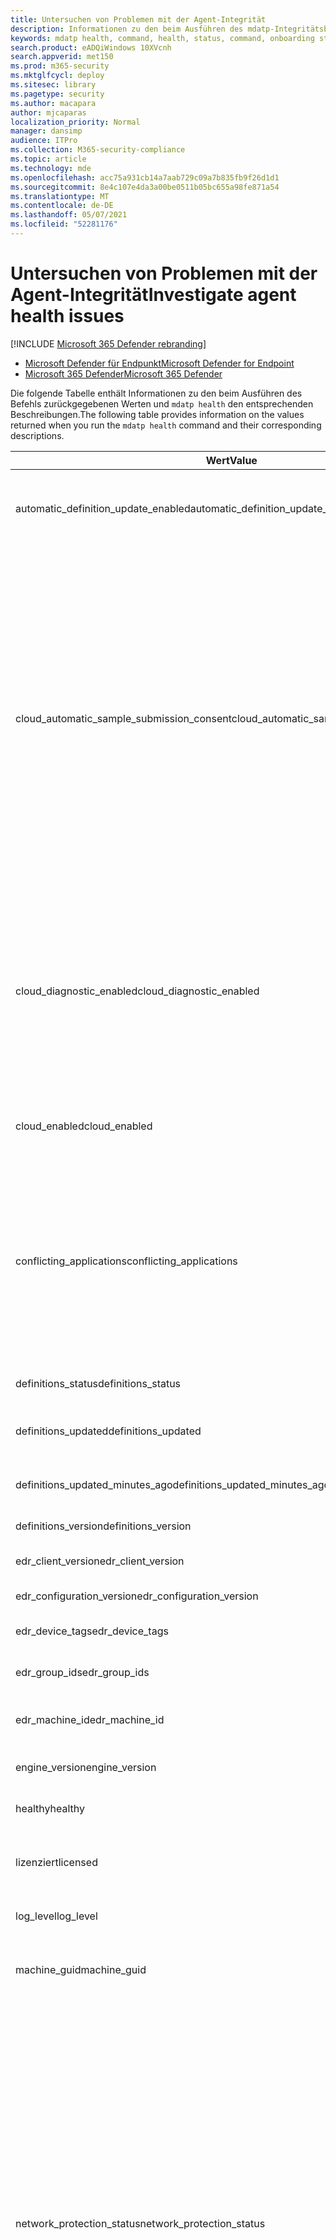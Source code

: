 ```yaml
---
title: Untersuchen von Problemen mit der Agent-Integrität
description: Informationen zu den beim Ausführen des mdatp-Integritätsbefehls zurückgegebenen Werten
keywords: mdatp health, command, health, status, command, onboarding status
search.product: eADQiWindows 10XVcnh
search.appverid: met150
ms.prod: m365-security
ms.mktglfcycl: deploy
ms.sitesec: library
ms.pagetype: security
ms.author: macapara
author: mjcaparas
localization_priority: Normal
manager: dansimp
audience: ITPro
ms.collection: M365-security-compliance
ms.topic: article
ms.technology: mde
ms.openlocfilehash: acc75a931cb14a7aab729c09a7b835fb9f26d1d1
ms.sourcegitcommit: 8e4c107e4da3a00be0511b05bc655a98fe871a54
ms.translationtype: MT
ms.contentlocale: de-DE
ms.lasthandoff: 05/07/2021
ms.locfileid: "52281176"
---
```

# <a name="investigate-agent-health-issues"></a><span data-ttu-id="09a30-104">Untersuchen von Problemen mit der Agent-Integrität</span><span class="sxs-lookup"><span data-stu-id="09a30-104">Investigate agent health issues</span></span>

[!INCLUDE [Microsoft 365 Defender rebranding](../../includes/microsoft-defender.md)]


- [<span data-ttu-id="09a30-105">Microsoft Defender für Endpunkt</span><span class="sxs-lookup"><span data-stu-id="09a30-105">Microsoft Defender for Endpoint</span></span>](https://go.microsoft.com/fwlink/p/?linkid=2154037)
- [<span data-ttu-id="09a30-106">Microsoft 365 Defender</span><span class="sxs-lookup"><span data-stu-id="09a30-106">Microsoft 365 Defender</span></span>](https://go.microsoft.com/fwlink/?linkid=2118804)


<span data-ttu-id="09a30-107">Die folgende Tabelle enthält Informationen zu den beim Ausführen des Befehls zurückgegebenen Werten und `mdatp health` den entsprechenden Beschreibungen.</span><span class="sxs-lookup"><span data-stu-id="09a30-107">The following table provides information on the values returned when you run the `mdatp health` command and their corresponding descriptions.</span></span>

| <span data-ttu-id="09a30-108">Wert</span><span class="sxs-lookup"><span data-stu-id="09a30-108">Value</span></span> | <span data-ttu-id="09a30-109">Beschreibung</span><span class="sxs-lookup"><span data-stu-id="09a30-109">Description</span></span> |
|-|-|
| <span data-ttu-id="09a30-110">automatic_definition_update_enabled</span><span class="sxs-lookup"><span data-stu-id="09a30-110">automatic_definition_update_enabled</span></span> | <span data-ttu-id="09a30-111">True, wenn automatische Antivirendefinitionsupdates aktiviert sind, andernfalls false.</span><span class="sxs-lookup"><span data-stu-id="09a30-111">True if automatic   antivirus definition updates are enabled, false otherwise.</span></span> |
|  <span data-ttu-id="09a30-112">cloud_automatic_sample_submission_consent</span><span class="sxs-lookup"><span data-stu-id="09a30-112">cloud_automatic_sample_submission_consent</span></span> | <span data-ttu-id="09a30-113">Aktuelle Beispielübermittlungsstufe.</span><span class="sxs-lookup"><span data-stu-id="09a30-113">Current   sample submission level.</span></span> <span data-ttu-id="09a30-114">Kann einer der folgenden Werte sein:</span><span class="sxs-lookup"><span data-stu-id="09a30-114">Can be one of the following values:</span></span>     <br><br>  <span data-ttu-id="09a30-115">- **Keine**: Es werden keine verdächtigen Beispiele an Microsoft übermittelt.</span><span class="sxs-lookup"><span data-stu-id="09a30-115">- **None**: No suspicious samples are submitted to Microsoft.</span></span>  <br> <br>     <span data-ttu-id="09a30-116">- **Sicher:** Nur verdächtige Beispiele, die keine personenbezogenen Informationen (PII) enthalten, werden automatisch übermittelt.</span><span class="sxs-lookup"><span data-stu-id="09a30-116">- **Safe**: Only suspicious samples that do not contain personally identifiable   information (PII) are submitted automatically.</span></span> <span data-ttu-id="09a30-117">Dies ist der Standardwert für diese Einstellung.</span><span class="sxs-lookup"><span data-stu-id="09a30-117">This is the default value for   this setting.</span></span>    <br> <br>   <span data-ttu-id="09a30-118">- **Alle**: Alle verdächtigen Beispiele werden an Microsoft übermittelt.</span><span class="sxs-lookup"><span data-stu-id="09a30-118">- **All**: All suspicious samples are submitted to Microsoft.</span></span>   |
| <span data-ttu-id="09a30-119">cloud_diagnostic_enabled</span><span class="sxs-lookup"><span data-stu-id="09a30-119">cloud_diagnostic_enabled</span></span> | <span data-ttu-id="09a30-120">True, wenn die optionale Diagnosedatensammlung aktiviert ist, andernfalls false.</span><span class="sxs-lookup"><span data-stu-id="09a30-120">True if optional   diagnostic data collection is enabled, false otherwise.</span></span> <span data-ttu-id="09a30-121">Weitere Informationen zu Defender for Endpoint und anderen Produkten und Diensten wie Microsoft Defender Antivirus und Windows 10 finden Sie unter [Microsoft Privacy Statement](https://go.microsoft.com/fwlink/?linkid=827576).</span><span class="sxs-lookup"><span data-stu-id="09a30-121">For more information   related to Defender for Endpoint and other products and services like   Microsoft Defender Antivirus and Windows 10, see [Microsoft Privacy   Statement](https://go.microsoft.com/fwlink/?linkid=827576).</span></span> |
| <span data-ttu-id="09a30-122">cloud_enabled</span><span class="sxs-lookup"><span data-stu-id="09a30-122">cloud_enabled</span></span> | <span data-ttu-id="09a30-123">True, wenn der in der Cloud übermittelte Schutz aktiviert ist, andernfalls false.</span><span class="sxs-lookup"><span data-stu-id="09a30-123">True if cloud-delivered protection is enabled, false otherwise.</span></span> |
| <span data-ttu-id="09a30-124">conflicting_applications</span><span class="sxs-lookup"><span data-stu-id="09a30-124">conflicting_applications</span></span> | <span data-ttu-id="09a30-125">Liste der Anwendungen, die möglicherweise in Konflikt mit Microsoft Defender for Endpoint stehen.</span><span class="sxs-lookup"><span data-stu-id="09a30-125">List of applications that are possibly   conflicting with Microsoft Defender for Endpoint.</span></span> <span data-ttu-id="09a30-126">Diese Liste enthält, aber nicht beschränkt auf, andere Sicherheitsprodukte und andere Anwendungen, die Bekannte sind, um Kompatibilitätsprobleme zu verursachen.</span><span class="sxs-lookup"><span data-stu-id="09a30-126">This list includes, but is   not limited to, other security products and other applications known to cause   compatibility issues.</span></span> |
| <span data-ttu-id="09a30-127">definitions_status</span><span class="sxs-lookup"><span data-stu-id="09a30-127">definitions_status</span></span> | <span data-ttu-id="09a30-128">Status der Antivirendefinitionen.</span><span class="sxs-lookup"><span data-stu-id="09a30-128">Status of   antivirus definitions.</span></span> |
| <span data-ttu-id="09a30-129">definitions_updated</span><span class="sxs-lookup"><span data-stu-id="09a30-129">definitions_updated</span></span> | <span data-ttu-id="09a30-130">Datum und Uhrzeit des letzten Antivirusdefinitionsupdates.</span><span class="sxs-lookup"><span data-stu-id="09a30-130">Date and time of last antivirus definition   update.</span></span> |
| <span data-ttu-id="09a30-131">definitions_updated_minutes_ago</span><span class="sxs-lookup"><span data-stu-id="09a30-131">definitions_updated_minutes_ago</span></span> | <span data-ttu-id="09a30-132">Anzahl der Minuten seit dem letzten Antivirendefinitionsupdate.</span><span class="sxs-lookup"><span data-stu-id="09a30-132">Number of minutes   since last antivirus definition update.</span></span> |
| <span data-ttu-id="09a30-133">definitions_version</span><span class="sxs-lookup"><span data-stu-id="09a30-133">definitions_version</span></span> | <span data-ttu-id="09a30-134">Antivirusdefinitionsversion.</span><span class="sxs-lookup"><span data-stu-id="09a30-134">Antivirus definition version.</span></span> |
| <span data-ttu-id="09a30-135">edr_client_version</span><span class="sxs-lookup"><span data-stu-id="09a30-135">edr_client_version</span></span> | <span data-ttu-id="09a30-136">Version des EDR, der auf dem Gerät ausgeführt wird.</span><span class="sxs-lookup"><span data-stu-id="09a30-136">Version of the EDR client running on the device.</span></span> |
| <span data-ttu-id="09a30-137">edr_configuration_version</span><span class="sxs-lookup"><span data-stu-id="09a30-137">edr_configuration_version</span></span> | <span data-ttu-id="09a30-138">EDR Konfigurationsversion.</span><span class="sxs-lookup"><span data-stu-id="09a30-138">EDR configuration   version.</span></span> |
| <span data-ttu-id="09a30-139">edr_device_tags</span><span class="sxs-lookup"><span data-stu-id="09a30-139">edr_device_tags</span></span> | <span data-ttu-id="09a30-140">Liste der dem Gerät zugeordneten Tags.</span><span class="sxs-lookup"><span data-stu-id="09a30-140">List of tags associated with the device.</span></span> |
| <span data-ttu-id="09a30-141">edr_group_ids</span><span class="sxs-lookup"><span data-stu-id="09a30-141">edr_group_ids</span></span> | <span data-ttu-id="09a30-142">Gruppen-ID, der das Gerät zugeordnet ist.</span><span class="sxs-lookup"><span data-stu-id="09a30-142">Group ID that the device is associated   with.</span></span> |
| <span data-ttu-id="09a30-143">edr_machine_id</span><span class="sxs-lookup"><span data-stu-id="09a30-143">edr_machine_id</span></span> | <span data-ttu-id="09a30-144">Geräte-ID, die in Microsoft Defender Security Center.</span><span class="sxs-lookup"><span data-stu-id="09a30-144">Device identifier   used in Microsoft Defender Security Center.</span></span> |
| <span data-ttu-id="09a30-145">engine_version</span><span class="sxs-lookup"><span data-stu-id="09a30-145">engine_version</span></span> | <span data-ttu-id="09a30-146">Version des Antivirusmoduls.</span><span class="sxs-lookup"><span data-stu-id="09a30-146">Version of the antivirus engine.</span></span> |
| <span data-ttu-id="09a30-147">healthy</span><span class="sxs-lookup"><span data-stu-id="09a30-147">healthy</span></span> | <span data-ttu-id="09a30-148">True, wenn das Produkt fehlerfrei ist, andernfalls false.</span><span class="sxs-lookup"><span data-stu-id="09a30-148">True if the product is healthy, false otherwise.</span></span> |
| <span data-ttu-id="09a30-149">lizenziert</span><span class="sxs-lookup"><span data-stu-id="09a30-149">licensed</span></span> | <span data-ttu-id="09a30-150">True, wenn das Gerät in einen Mandanten onboarded ist, andernfalls false.</span><span class="sxs-lookup"><span data-stu-id="09a30-150">True if the device is   onboarded to a tenant, false otherwise.</span></span> |
| <span data-ttu-id="09a30-151">log_level</span><span class="sxs-lookup"><span data-stu-id="09a30-151">log_level</span></span> | <span data-ttu-id="09a30-152">Aktuelle Protokollebene für das Produkt.</span><span class="sxs-lookup"><span data-stu-id="09a30-152">Current log level   for the product.</span></span> |
| <span data-ttu-id="09a30-153">machine_guid</span><span class="sxs-lookup"><span data-stu-id="09a30-153">machine_guid</span></span> | <span data-ttu-id="09a30-154">Eindeutige Computer-ID, die von der Antivirenkomponente verwendet wird.</span><span class="sxs-lookup"><span data-stu-id="09a30-154">Unique machine identifier used by the   antivirus component.</span></span> |
| <span data-ttu-id="09a30-155">network_protection_status</span><span class="sxs-lookup"><span data-stu-id="09a30-155">network_protection_status</span></span>                 | <span data-ttu-id="09a30-156">Status der Netzwerkschutzkomponente (nur macOS).</span><span class="sxs-lookup"><span data-stu-id="09a30-156">Status of the   network protection component (macOS only).</span></span> <span data-ttu-id="09a30-157">Kann einer der folgenden Werte sein:</span><span class="sxs-lookup"><span data-stu-id="09a30-157">Can be one of the following values:</span></span>       <br> <br><span data-ttu-id="09a30-158">- **start** – Netzwerkschutz wird gestartet</span><span class="sxs-lookup"><span data-stu-id="09a30-158">- **starting** - Network protection is starting</span></span>  <br> <br>     <span data-ttu-id="09a30-159">- **failed_to_start** – Netzwerkschutz konnte aufgrund eines Fehlers nicht gestartet werden</span><span class="sxs-lookup"><span data-stu-id="09a30-159">- **failed_to_start** - Network protection couldn't be started due to an   error</span></span>   <br> <br>    <span data-ttu-id="09a30-160">- **gestartet** – Netzwerkschutz wird derzeit auf dem Gerät ausgeführt</span><span class="sxs-lookup"><span data-stu-id="09a30-160">- **started** - Network protection is currently running on the device</span></span>     <br> <br>  <span data-ttu-id="09a30-161">- **Neustart :** Netzwerkschutz wird derzeit neu gestartet</span><span class="sxs-lookup"><span data-stu-id="09a30-161">- **restarting** - Network protection is currently restarting</span></span>   <br> <br>    <span data-ttu-id="09a30-162">- **beenden** – Netzwerkschutz wird beendet</span><span class="sxs-lookup"><span data-stu-id="09a30-162">- **stopping** - Network protection is stopping</span></span>     <br> <br>  <span data-ttu-id="09a30-163">- **beendet** – Netzwerkschutz wird nicht ausgeführt</span><span class="sxs-lookup"><span data-stu-id="09a30-163">- **stopped** - Network protection is not running</span></span> |
| <span data-ttu-id="09a30-164">org_id</span><span class="sxs-lookup"><span data-stu-id="09a30-164">org_id</span></span> | <span data-ttu-id="09a30-165">Organisation, in die das Gerät onboardiert ist.</span><span class="sxs-lookup"><span data-stu-id="09a30-165">Organization that the device is onboarded   to.</span></span> <span data-ttu-id="09a30-166">Wenn das Gerät noch nicht in eine Organisation onboardiert ist, wird dies nicht gedruckt.</span><span class="sxs-lookup"><span data-stu-id="09a30-166">If the device is not yet onboarded to any organization, this prints unavailable.</span></span> <span data-ttu-id="09a30-167">Weitere Informationen zum Onboarding finden Sie [unter Onboarding bei Microsoft Defender for Endpoint](onboarding.md).</span><span class="sxs-lookup"><span data-stu-id="09a30-167">For more information on   onboarding, see [Onboard to Microsoft Defender for Endpoint](onboarding.md).</span></span> |
| <span data-ttu-id="09a30-168">passive_mode_enabled</span><span class="sxs-lookup"><span data-stu-id="09a30-168">passive_mode_enabled</span></span> | <span data-ttu-id="09a30-169">True, wenn die Antivirenkomponente im passiven Modus ausgeführt werden soll, andernfalls false.</span><span class="sxs-lookup"><span data-stu-id="09a30-169">True if the antivirus component is set to run in passive mode, false otherwise.</span></span> |
| <span data-ttu-id="09a30-170">product_expiration</span><span class="sxs-lookup"><span data-stu-id="09a30-170">product_expiration</span></span> | <span data-ttu-id="09a30-171">Datum und Uhrzeit, zu dem die aktuelle Produktversion das Ende der Unterstützung erreicht.</span><span class="sxs-lookup"><span data-stu-id="09a30-171">Date and time when the current product   version reaches end of support.</span></span> |
| <span data-ttu-id="09a30-172">real_time_protection_available</span><span class="sxs-lookup"><span data-stu-id="09a30-172">real_time_protection_available</span></span> | <span data-ttu-id="09a30-173">True, wenn die Echtzeitschutzkomponente fehlerfrei ist, andernfalls false.</span><span class="sxs-lookup"><span data-stu-id="09a30-173">True if the real-time protection component is healthy, false otherwise.</span></span> |
| <span data-ttu-id="09a30-174">real_time_protection_enabled</span><span class="sxs-lookup"><span data-stu-id="09a30-174">real_time_protection_enabled</span></span> | <span data-ttu-id="09a30-175">True, wenn der Echtzeit-Antivirusschutz aktiviert ist, andernfalls false.</span><span class="sxs-lookup"><span data-stu-id="09a30-175">True if real-time   antivirus protection is enabled, false otherwise.</span></span> |
| <span data-ttu-id="09a30-176">real_time_protection_subsystem</span><span class="sxs-lookup"><span data-stu-id="09a30-176">real_time_protection_subsystem</span></span> | <span data-ttu-id="09a30-177">Subsystem, das zum Schutz in Echtzeit verwendet wird.</span><span class="sxs-lookup"><span data-stu-id="09a30-177">Subsystem used to   serve real-time protection.</span></span> <span data-ttu-id="09a30-178">Wenn der Echtzeitschutz nicht wie erwartet ausgeführt wird, wird nicht gedruckt.</span><span class="sxs-lookup"><span data-stu-id="09a30-178">If real-time protection is not operating as   expected, this prints unavailable.</span></span> |
| <span data-ttu-id="09a30-179">release_ring</span><span class="sxs-lookup"><span data-stu-id="09a30-179">release_ring</span></span> | <span data-ttu-id="09a30-180">Freigabering.</span><span class="sxs-lookup"><span data-stu-id="09a30-180">Release ring.</span></span> <span data-ttu-id="09a30-181">Weitere Informationen finden Sie unter   [Bereitstellungsringe](deployment-rings.md).</span><span class="sxs-lookup"><span data-stu-id="09a30-181">For more information, see   [Deployment rings](deployment-rings.md).</span></span> |